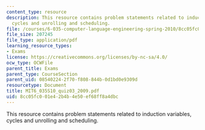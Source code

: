 ```yaml
---
content_type: resource
description: This resource contains problem statements related to induction variables,
  cycles and unrolling and scheduling.
file: /courses/6-035-computer-language-engineering-spring-2010/8cc05fc001e42b4b4e50ef68ff8a4dbc_MIT6_035S10_quiz03_2009.pdf
file_size: 207245
file_type: application/pdf
learning_resource_types:
- Exams
license: https://creativecommons.org/licenses/by-nc-sa/4.0/
ocw_type: OCWFile
parent_title: Exams
parent_type: CourseSection
parent_uid: 08540224-2f70-f808-844b-0d1bd0e9309d
resourcetype: Document
title: MIT6_035S10_quiz03_2009.pdf
uid: 8cc05fc0-01e4-2b4b-4e50-ef68ff8a4dbc
---
```

This resource contains problem statements related to induction variables, cycles and unrolling and scheduling.